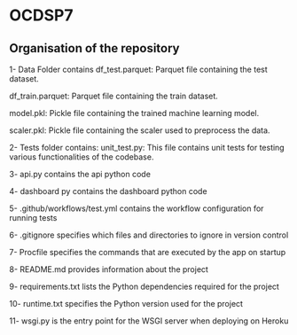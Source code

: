 # OCDSP7
## Organisation of the repository


1- Data Folder contains
df_test.parquet: Parquet file containing the test dataset.

df_train.parquet: Parquet file containing the train dataset.

model.pkl: Pickle file containing the trained machine learning model.

scaler.pkl: Pickle file containing the scaler used to preprocess the data.


2- Tests folder contains:
unit_test.py: This file contains unit tests for testing various functionalities of the codebase.

3- api.py contains the api python code

4- dashboard py contains the dashboard python code

5- .github/workflows/test.yml contains the workflow configuration for running tests

6- .gitignore specifies which files and directories to ignore in version control

7- Procfile specifies the commands that are executed by the app on startup

8- README.md provides information about the project

9- requirements.txt lists the Python dependencies required for the project

10- runtime.txt specifies the Python version used for the project

11- wsgi.py is the entry point for the WSGI server when deploying on Heroku








